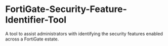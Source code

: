 # FortiGate-Security-Feature-Identifier-Tool
A tool to assist administrators with identifying the security features enabled across a FortiGate estate.
